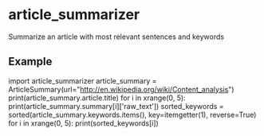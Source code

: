 # article_summarizer
Summarize an article with most relevant sentences and keywords


## Example
import article_summarizer
article_summary = ArticleSummary(url="http://en.wikipedia.org/wiki/Content_analysis")
print(article_summary.article.title)
for i in xrange(0, 5):
    print(article_summary.summary[i]['raw_text'])
sorted_keywords = sorted(article_summary.keywords.items(), key=itemgetter(1), reverse=True)
for i in xrange(0, 5):
    print(sorted_keywords[i])
